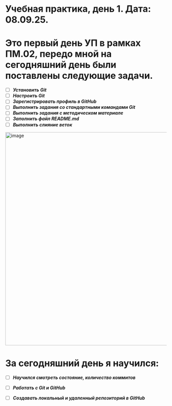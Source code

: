 # Учебная практика, день 1. Дата: 08.09.25.
# Это первый день УП в рамках ПМ.02, передо мной на сегодняшний день были поставлены следующие задачи.
- [ ] ***Установить Git***
- [ ] ***Настроить Git***
- [ ] ***Зарегистрировать профиль в GitHub***
- [ ] ***Выполнить задания со стандартными командами Git***
- [ ] ***Выполнить задания с методическом материале***
- [ ] ***Заполнить файл README.md***
- [ ] ***Выполнить слияние веток***

<img width="1000" height="667" alt="image" src="https://github.com/user-attachments/assets/20757ee1-bf1c-4ad0-845b-e3896ce6600c" />

# За сегодняшний день я научился: 
- [ ] ***Научился смотреть состояние, количество коммитов***
- [ ] ***Работать с Git и GitHub***
- [ ] ***Создавать локальный и удаленный репозиторий в GitHub***

